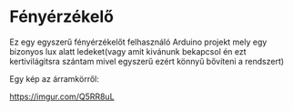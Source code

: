 # Fényérzékelő

Ez egy egyszerű fényérzékelőt felhasználó Arduino projekt mely egy bizonyos lux alatt ledeket(vagy amit kivánunk bekapcsol én ezt kertivilágitsra szántam mivel egyszerű ezért könnyű bővíteni a rendszert)



Egy kép az árramkörről:

https://imgur.com/Q5RR8uL
